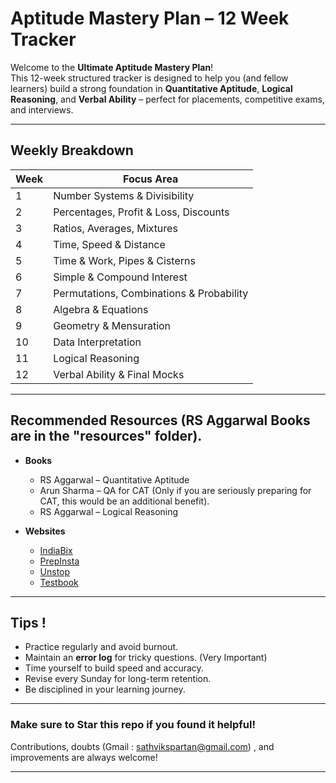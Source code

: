# Aptitude Mastery Plan – 12 Week Tracker

Welcome to the **Ultimate Aptitude Mastery Plan**!  
This 12-week structured tracker is designed to help you (and fellow learners) build a strong foundation in **Quantitative Aptitude**, **Logical Reasoning**, and **Verbal Ability** – perfect for placements, competitive exams, and interviews.

---

## Weekly Breakdown

| Week | Focus Area |
|------|------------|
| 1    | Number Systems & Divisibility |
| 2    | Percentages, Profit & Loss, Discounts |
| 3    | Ratios, Averages, Mixtures |
| 4    | Time, Speed & Distance |
| 5    | Time & Work, Pipes & Cisterns |
| 6    | Simple & Compound Interest |
| 7    | Permutations, Combinations & Probability |
| 8    | Algebra & Equations |
| 9    | Geometry & Mensuration |
| 10   | Data Interpretation |
| 11   | Logical Reasoning |
| 12   | Verbal Ability & Final Mocks |

---

## Recommended Resources (RS Aggarwal Books are in the "resources" folder).

- **Books**
  - RS Aggarwal – Quantitative Aptitude
  - Arun Sharma – QA for CAT (Only if you are seriously preparing for CAT, this would be an additional benefit).
  - RS Aggarwal – Logical Reasoning

- **Websites**
  - [IndiaBix](https://www.indiabix.com)
  - [PrepInsta](https://prepinsta.com)
  - [Unstop](https://unstop.com/employers/online-assessment-platform/aptitude-test)
  - [Testbook](https://testbook.com)

---

## Tips !   
- Practice regularly and avoid burnout.
- Maintain an **error log** for tricky questions. (Very Important)
- Time yourself to build speed and accuracy.
- Revise every Sunday for long-term retention.
- Be disciplined in your learning journey.

---

### Make sure to Star this repo if you found it helpful!  
Contributions, doubts (Gmail : sathvikspartan@gmail.com) , and improvements are always welcome!

---
